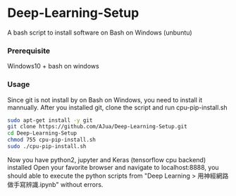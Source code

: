 # Deep-Learning-Setup

A bash script to install software on Bash on Windows (unbuntu)

### Prerequisite

Windows10 + bash on windows


### Usage

Since git is not install by on Bash on Windows, you need to install it mannually.
After you installed git, clone the script and run cpu-pip-install.sh

```sh
sudo apt-get install -y git
git clone https://github.com/AJua/Deep-Learning-Setup.git
cd Deep-Learning-Setup
chmod 755 cpu-pip-install.sh
sudo ./cpu-pip-install.sh
```

Now you have python2, jupyter and Keras (tensorflow cpu backend) installed
Open your favorite browser and navigate to localhost:8888,
you should able to execute the python scripts from "Deep Learning > 用神經網路做手寫辨識.ipynb" without errors.
